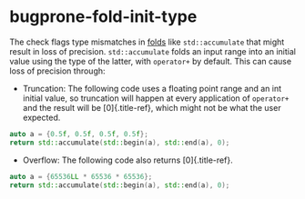 # bugprone-fold-init-type

The check flags type mismatches in
[folds](<https://en.wikipedia.org/wiki/Fold_(higher-order_function)>) like
`std::accumulate` that might result in loss of precision.
`std::accumulate` folds an input range into an initial value using the
type of the latter, with `operator+` by default. This can cause loss of
precision through:

- Truncation: The following code uses a floating point range and an
  int initial value, so truncation will happen at every application of
  `operator+` and the result will be [0]{.title-ref}, which might not
  be what the user expected.

```c++
auto a = {0.5f, 0.5f, 0.5f, 0.5f};
return std::accumulate(std::begin(a), std::end(a), 0);
```

- Overflow: The following code also returns [0]{.title-ref}.

```c++
auto a = {65536LL * 65536 * 65536};
return std::accumulate(std::begin(a), std::end(a), 0);
```
